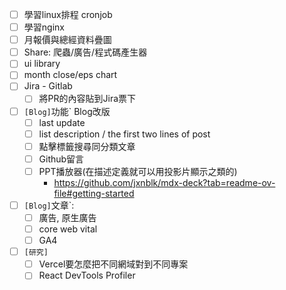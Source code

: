 * [ ] 學習linux排程 cronjob
* [ ] 學習nginx
* [ ] 月報價與總經資料疊圖
* [ ] Share: 爬蟲/廣告/程式碼產生器
* [ ] ui library
* [ ] month close/eps chart
* [ ] Jira - Gitlab
	* [ ] 將PR的內容貼到Jira票下
* [ ] `[Blog]`功能` Blog改版
	* [ ] last update
	* [ ] list description / the first two lines of post
	* [ ]  點擊標籤搜尋同分類文章
	* [ ]  Github留言
	* [ ]  PPT播放器(在描述定義就可以用投影片顯示之類的)
		*  https://github.com/jxnblk/mdx-deck?tab=readme-ov-file#getting-started
* [ ] `[Blog]`文章`: 
	* [ ] 廣告, 原生廣告
	* [ ] core web vital
	* [ ] GA4
* [ ] `[研究]`
	* [ ] Vercel要怎麼把不同網域對到不同專案
	* [ ] React DevTools Profiler